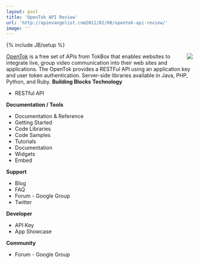 ```yaml
---
layout: post
title: 'OpenTok API Review'
url: 'http://apievangelist.com2011/02/08/opentok-api-review/'
image: ''
---
```

{% include JB/setup %}
<a href="http://www.tokbox.com/opentok/" target="_blank"><img src="http://kinlane-productions.s3.amazonaws.com/open-tok.jpg"  align="right" /></a><a href="http://www.tokbox.com/opentok/" target="_blank">OpenTok</a> is a free set of APIs from TokBox that enables websites to integrate live, group video communication into their web sites and applications.
The OpenTok provides a RESTFul API using an application key and user token authentication.
Server-side libraries available in Java, PHP, Python, and Ruby.
<strong>Building Blocks</strong>
<strong>Technology</strong>
<ul >
     <li>RESTful API
     </li>
</ul><strong>Documentation / Tools</strong>
<ul >
     <li>Documentation &amp; Reference
     </li>
     <li>Getting Started
     </li>
     <li>Code Libraries
     </li>
     <li>Code Samples
     </li>
     <li>Tutorials
     </li>
     <li>Documentation
     </li>
     <li>Widgets
     </li>
     <li>Embed
     </li>
</ul><strong>Support</strong>
<ul >
     <li>Blog
     </li>
     <li>FAQ
     </li>
     <li>Forum - Google Group
     </li>
     <li>Twitter
     </li>
</ul><strong>Developer</strong>
<ul >
     <li>API Key
     </li>
     <li>App Showcase
     </li>
</ul><strong>Community</strong>
<ul >
     <li>Forum - Google Group
     </li>
</ul>
